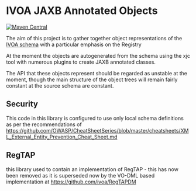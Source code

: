 IVOA JAXB Annotated Objects
============================

[![Maven Central](https://img.shields.io/maven-central/v/org.javastro.ivoa/ivoa-entities?Label=ivoa-entities)](https://search.maven.org/artifact/org.javastro.ivoa/ivoa-entities/)

The aim of this project is to gather together object representations of the 
[IVOA schema](http://www.ivoa.net/xml/) with a particular emphasis on the Registry

At the moment the objects are autogenerated from the schema using the xjc tool with 
numerous plugins to create JAXB annotated classes.

The API that these objects represent should be regarded as unstable at the moment, 
though the main structure of the object trees will remain fairly constant at the 
source schema are constant.



Security
--------

This code in this library is configured to use only local schema definitions as
per the recommendations of https://github.com/OWASP/CheatSheetSeries/blob/master/cheatsheets/XML_External_Entity_Prevention_Cheat_Sheet.md


RegTAP
------

this library used to contain an implementation of RegTAP - this has now been removed as it is superseded now by the VO-DML based implementation at https://github.com/ivoa/RegTAPDM